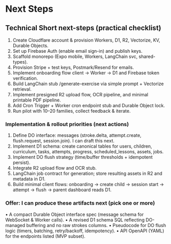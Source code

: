 # Next Steps

## Technical Short next-steps (practical checklist)

1. Create Cloudflare account & provision Workers, D1, R2, Vectorize, KV, Durable Objects.
2. Set up Firebase Auth (enable email sign-in) and publish keys.
3. Scaffold monorepo (Expo mobile, Workers, LangChain svc, shared-types).
4. Provision Stripe + test keys, Postmark/Resend for emails.
5. Implement onboarding flow client → Worker → D1 and Firebase token verification.
6. Build LangChain stub /generate-exercise via simple prompt + Vectorize retrieval.
7. Implement presigned R2 upload flow, OCR pipeline, and minimal printable PDF pipeline.
8. Add Cron Trigger + Worker cron endpoint stub and Durable Object lock.
9. Run pilot with 10–20 families, collect feedback & iterate.

### Implementation & rollout priorities (next actions)

1. Define DO interface: messages (stroke.delta, attempt.create, flush.request, session.join). I can draft this next.
2. Implement D1 schema: create canonical tables for users, children, curriculum, tasks, attempts, progress, scheduled_lessons, assets, jobs.
3. Implement DO flush strategy (time/buffer thresholds + idempotent persist).
4. Integrate R2 upload flow and OCR stub.
5. LangChain job contract for generation; store resulting assets in R2 and metadata in D1.
6. Build minimal client flows: onboarding → create child → session start → attempt → flush → parent dashboard reads D1.

### Offer: I can produce these artifacts next (pick one or more)

• A compact Durable Object interface spec (message schema for WebSocket & Worker calls).
• A revised D1 schema SQL reflecting DO-managed buffering and no raw strokes columns.
• Pseudocode for DO flush logic (timers, batching, retry/backoff, idempotency).
• API OpenAPI (YAML) for the endpoints listed (MVP subset).
